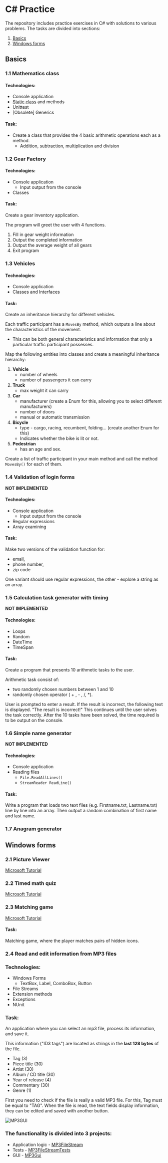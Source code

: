 ﻿# C# Practice
The repository includes practice exercises in C# with solutions to various problems.
The tasks are divided into sections:
1) [Basics](#basics)
2) [Windows forms](#windows-forms)

## Basics

### 1.1 Mathematics class
#### Technologies:
- Console application
- [Static class](https://learn.microsoft.com/en-us/dotnet/csharp/programming-guide/classes-and-structs/static-classes-and-static-class-members) and methods
- Unittest
- \[Obsolete\] Generics

#### Task:
- Create a class that provides the 4 basic arithmetic operations 
each as a method.
    - Addition, subtraction, multiplication and division




### 1.2 Gear Factory

#### Technologies:
- Console application
  - Input output from the console
- Classes

#### Task:
Create a gear inventory application.

The program will greet the user with 4 functions.
1) Fill in gear weight information
2) Output the completed information
3) Output the average weight of all gears
4) Exit program




### 1.3 Vehicles

#### Technologies:
- Console application
- Classes and Interfaces

#### Task:
Create an inheritance hierarchy for different vehicles.

Each traffic participant has a `MovesBy` method, which outputs a line about 
the characteristics of the movement. 
- This can be both general characteristics and information that only a 
particular traffic participant possesses.

Map the following entities into classes and create a meaningful inheritance 
hierarchy:
1) **Vehicle**
   - number of wheels
   - number of passengers it can carry
2) **Truck**
   - max weight it can carry
3) **Car**
   - manufacturer (create a Enum for this, allowing you to select different manufacturers)
   - number of doors
   - manual or automatic transmission
4) **Bicycle**
   - type - cargo, racing, recumbent, folding... (create another Enum for this)
   - Indicates whether the bike is lit or not.
5) **Pedestrian**
   - has an age and sex.

Create a list of traffic participant in your main method and call the method `MovesBy()` 
for each of them.




### 1.4 Validation of login forms
**NOT IMPLEMENTED**
#### Technologies:
- Console application
  - Input output from the console
- Regular expressions
- Array examining

#### Task:
Make two versions of the validation function for:
- email,
- phone number,
- zip code

One variant should use regular expressions, the other - explore a 
string as an array.




### 1.5 Calculation task generator with timing
**NOT IMPLEMENTED**
#### Technologies:
- Loops
- Random
- DateTime
- TimeSpan

#### Task:
Create a program that presents 10 arithmetic tasks to the user.

Arithmetic task consist of:
- two randomly chosen numbers between 1 and 10 
- randomly chosen operator ( + , - , \/, \*).

User is  prompted to enter a result.
If the result is incorrect, the following text is displayed.
"The result is incorrect!"
This continues until the user solves the task correctly.
After the 10 tasks have been solved, the time required is to be output on the console.




### 1.6 Simple name generator
**NOT IMPLEMENTED**
#### Technologies:
- Console application
- Reading files 
  - `File.ReadAllLines()`
  - `StreamReader ReadLine()`
  
#### Task:
Write a program that loads two text files (e.g. Firstname.txt, Lastname.txt) 
line by line into an array. Then output a random combination of first name and 
last name.




### 1.7 Anagram generator




## Windows forms

### 2.1 Picture Viewer
[Microsoft Tutorial](https://learn.microsoft.com/en-gb/visualstudio/get-started/csharp/tutorial-windows-forms-picture-viewer-layout?view=vs-2022)




### 2.2 Timed math quiz
[Microsoft Tutorial](https://learn.microsoft.com/en-gb/visualstudio/get-started/csharp/tutorial-windows-forms-math-quiz-create-project-add-controls?view=vs-2022)




### 2.3 Matching game
[Microsoft Tutorial](https://learn.microsoft.com/en-gb/visualstudio/get-started/csharp/tutorial-windows-forms-create-match-game?view=vs-2022)

#### Task:
Matching game, where the player matches pairs of hidden icons.



### 2.4 Read and edit information from MP3 files

### Technologies:
- Windows Forms
  - TextBox, Label, ComboBox, Button
- File Streams
- Extension methods
- Exceptions
- NUnit

### Task:
An application where you can select an mp3 file, process its information, and save it.

This information ("ID3 tags") are located as strings in the **last 128 bytes** of the file.
- Tag (3)
- Piece title (30)
- Artist (30)
- Album / CD title (30)
- Year of release (4)
- Commentary (30)
- Genre (1)

First you need to check if the file is really a valid MP3 file. 
For this, Tag must be equal to "TAG".
When the file is read, the text fields display information, they can be edited and saved with another button.

![MP3GUI](./others/readmePics/MP3GUI.png)

### The functionality is divided into 3 projects:
- Application logic - [MP3FileStream](MP3FileStream)
- Tests - [MP3FileStreamTests](MP3FileStreamTests)
- GUI - [MP3Gui](MP3Gui)